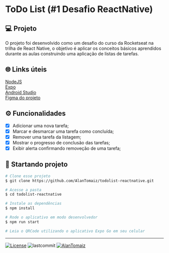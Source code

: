# ToDo List (#1 Desafio ReactNative)

## 💻 Projeto
O projeto foi desenvolvido como um desafio do curso da Rocketseat na trilha de React Native, o objetivo é aplicar os conceitos básicos aprendidos durante as aulas construindo uma aplicação de listas de tarefas.

## 🌐 Links úteis
[NodeJS](https://nodejs.org/en/download)  
[Expo](https://expo.dev/)  
[Android Studio](https://developer.android.com/studio/install?hl=pt-br)  
[Figma do projeto](https://www.figma.com/file/1XfZQGSWk4HWjvwcjd2nOP/ToDo-List?node-id=0%3A1)

## ⚙️ Funcionalidades
- [x] Adicionar uma nova tarefa;
- [x] Marcar e desmarcar uma tarefa como concluída;
- [x] Remover uma tarefa da listagem;
- [x] Mostrar o progresso de conclusão das tarefas;
- [x] Exibir alerta confirmando removeção de uma tarefa;

## 🚀 Startando projeto
```bash
# Clone esse projeto
$ git clone https://github.com/AlanTomaiz/todolist-reactnative.git

# Acesse a pasta
$ cd todolist-reactnative

# Instale as dependências
$ npm install

# Rode o aplicativo em modo desenvolvedor
$ npm run start

# Leia o QRCode utilizando o aplicativo Expo Go em seu celular
```
---
<p>
  <a href="LICENSE"><img  src="https://img.shields.io/static/v1?label=License&message=MIT&color=5965e0&labelColor=202024" alt="License"></a>
  <img alt="lastcommit" src="https://img.shields.io/github/last-commit/alantomaiz/todolist-reactnative?color=%235761C3" />
  <a href="https://www.linkedin.com/in/alantomaiz/"><img alt="AlanTomaiz" src="https://img.shields.io/badge/-AlanTomaiz-5965e0?style=flat&logo=Linkedin&logoColor=white" /></a>
</p>
